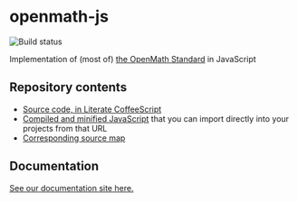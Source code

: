 
# openmath-js

![Build status](https://travis-ci.org/lurchmath/openmath-js.svg?branch=master)

Implementation of (most of) [the OpenMath Standard](https://www.openmath.org/standard/om20-2004-06-30/) in JavaScript

## Repository contents

 * [Source code, in Literate CoffeeScript](openmath.litcoffee)
 * [Compiled and minified JavaScript](https://cdn.rawgit.com/lurchmath/openmath-js/179286e3/openmath.js) that you can import directly into your projects from that URL
 * [Corresponding source map](https://cdn.rawgit.com/lurchmath/openmath-js/179286e3/openmath.js.map)

## Documentation

[See our documentation site here.](site/)
